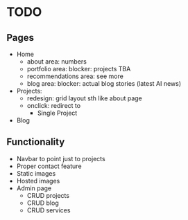 # TODO

## Pages

- Home
  - about area: numbers
  - portfolio area: blocker: projects TBA
  - recommendations area: see more
  - blog area: blocker: actual blog stories (latest AI news)
- Projects:
  - redesign: grid layout sth like about page
  - onclick: redirect to
    - Single Project
- Blog

## Functionality

- Navbar to point just to projects
- Proper contact feature
- Static images
- Hosted images
- Admin page
  - CRUD projects
  - CRUD blog
  - CRUD services
